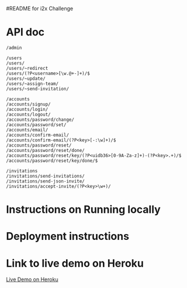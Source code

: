 #README for i2x Challenge

API doc
===========================

```
/admin

/users
/users/
/users/~redirect
/users/(?P<username>[\w.@+-]+)/$
/users/~update/
/users/~assign-team/
/users/~send-invitation/

/accounts
/accounts/signup/
/accounts/login/
/accounts/logout/
/accounts/password/change/
/accounts/password/set/
/accounts/email/
/accounts/confirm-email/
/accounts/confirm-email/(?P<key>[-:\w]+)/$
/accounts/password/reset/
/accounts/password/reset/done/
/accounts/password/reset/key/(?P<uidb36>[0-9A-Za-z]+)-(?P<key>.+)/$
/accounts/password/reset/key/done/$

/invitations
/invitations/send-invitations/
/invitations/send-json-invite/
/invitations/accept-invite/(?P<key>\w+)/
```

Instructions on Running locally
===========================


 
Deployment instructions
===========================



Link to live demo on Heroku
===========================

[Live Demo on Heroku](https://i2x-challenge-demo.herokuapp.com/)